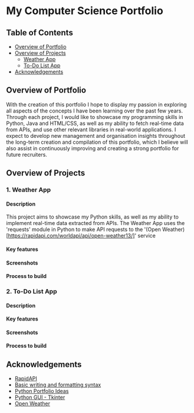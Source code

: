 # My Computer Science Portfolio

## Table of Contents
- [Overview of Portfolio](#Overview-of-Portfolio)
- [Overview of Projects](#Overview-of-Projects)
  - [Weather App](#Weather-App)
  - [To-Do List App](#To-Do-List-App)
- [Acknowledgements](#Acknowledgements)

## Overview of Portfolio
With the creation of this portfolio I hope to display my passion in exploring all aspects of the concepts I have been learning over the past few years. Through each project, I would like to showcase my programming skills in Python, Java and HTML/CSS, as well as my ability to fetch real-time data from APIs, and use other relevant libraries in real-world applications.
I expect to develop new management and organisation insights throughout the long-term creation and compilation of this portfolio, which I believe will also assist in continuously improving and creating a strong portfolio for future recruiters.

## Overview of Projects

### 1. Weather App
#### Description
This project aims to showcase my Python skills, as well as my ability to implement real-time data extracted from APIs. The Weather App uses the 'requests' module in Python to make API requests to the '(Open Weather)[https://rapidapi.com/worldapi/api/open-weather13/]' service
#### Key features
#### Screenshots
#### Process to build

### 2. To-Do List App
#### Description
#### Key features
#### Screenshots
#### Process to build

## Acknowledgements
- [RapidAPI](https://rapidapi.com/hub)
- [Basic writing and formatting syntax](https://docs.github.com/en/get-started/writing-on-github/getting-started-with-writing-and-formatting-on-github/basic-writing-and-formatting-syntax#links)
- [Python Portfolio Ideas](https://www.altcademy.com/blog/29-python-portfolio-ideas-to-showcase-your-skills/)
- [Python GUI - Tkinter](https://www.geeksforgeeks.org/python-gui-tkinter/)
- [Open Weather](https://rapidapi.com/worldapi/api/open-weather13/)
